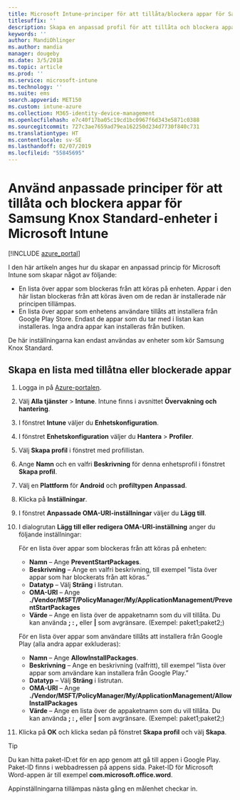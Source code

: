 ```yaml
---
title: Microsoft Intune-principer för att tillåta/blockera appar för Samsung Knox
titlesuffix: ''
description: Skapa en anpassad profil för att tillåta och blockera appar för Samsung Knox Standard-enheter.
keywords: ''
author: MandiOhlinger
ms.author: mandia
manager: dougeby
ms.date: 3/5/2018
ms.topic: article
ms.prod: ''
ms.service: microsoft-intune
ms.technology: ''
ms.suite: ems
search.appverid: MET150
ms.custom: intune-azure
ms.collection: M365-identity-device-management
ms.openlocfilehash: e7c40f17ba05c19cd1bc0967f6d343e5871c0388
ms.sourcegitcommit: 727c3ae7659ad79ea162250d234d7730f840c731
ms.translationtype: HT
ms.contentlocale: sv-SE
ms.lasthandoff: 02/07/2019
ms.locfileid: "55845695"
---
```

# <a name="use-custom-policies-in-microsoft-intune-to-allow-and-block-apps-for-samsung-knox-standard-devices"></a>Använd anpassade principer för att tillåta och blockera appar för Samsung Knox Standard-enheter i Microsoft Intune 

[!INCLUDE [azure_portal](./includes/azure_portal.md)]

I den här artikeln anges hur du skapar en anpassad princip för Microsoft Intune som skapar något av följande:

- En lista över appar som blockeras från att köras på enheten. Appar i den här listan blockeras från att köras även om de redan är installerade när principen tillämpas.
- En lista över appar som enhetens användare tillåts att installera från Google Play Store. Endast de appar som du tar med i listan kan installeras. Inga andra appar kan installeras från butiken.

De här inställningarna kan endast användas av enheter som kör Samsung Knox Standard.

## <a name="create-an-allowed-or-blocked-app-list"></a>Skapa en lista med tillåtna eller blockerade appar

1. Logga in på [Azure-portalen](https://portal.azure.com).
2. Välj **Alla tjänster** > **Intune**. Intune finns i avsnittet **Övervakning och hantering**.
3. I fönstret **Intune** väljer du **Enhetskonfiguration**.
2. I fönstret **Enhetskonfiguration** väljer du **Hantera** > **Profiler**.
2. Välj **Skapa profil** i fönstret med profillistan.
3. Ange **Namn** och en valfri **Beskrivning** för denna enhetsprofil i fönstret **Skapa profil**.
2. Välj en **Plattform** för **Android** och **profiltypen** **Anpassad**.
3. Klicka på **Inställningar**.
3. I fönstret **Anpassade OMA-URI-inställningar** väljer du **Lägg till**.
4. I dialogrutan **Lägg till eller redigera OMA-URI-inställning** anger du följande inställningar:

   För en lista över appar som blockeras från att köras på enheten:

   - **Namn** – Ange **PreventStartPackages**.
   - **Beskrivning** – Ange en valfri beskrivning, till exempel ”lista över appar som har blockerats från att köras.”
   -    **Datatyp** – Välj **Sträng** i listrutan.
   -    **OMA-URI** – Ange **./Vendor/MSFT/PolicyManager/My/ApplicationManagement/PreventStartPackages**
   -    **Värde** – Ange en lista över de appaketnamn som du vill tillåta. Du kan använda **; : ,** eller **|** som avgränsare. (Exempel: paket1;paket2;)

   För en lista över appar som användare tillåts att installera från Google Play (alla andra appar exkluderas):
   - **Namn** – Ange **AllowInstallPackages**.
   - **Beskrivning** – Ange en beskrivning (valfritt), till exempel ”lista över appar som användare kan installera från Google Play.”
   - **Datatyp** – Välj **Sträng** i listrutan.
   - **OMA-URI** – Ange **./Vendor/MSFT/PolicyManager/My/ApplicationManagement/AllowInstallPackages**
   - **Värde** – Ange en lista över de appaketnamn som du vill tillåta. Du kan använda **; : ,** eller **|** som avgränsare. (Exempel: paket1;paket2;)

4. Klicka på **OK** och klicka sedan på fönstret **Skapa profil** och välj **Skapa**.

>[!TIP]
> Du kan hitta paket-ID:et för en app genom att gå till appen i Google Play. Paket-ID finns i webbadressen på appens sida. Paket-ID för Microsoft Word-appen är till exempel **com.microsoft.office.word**.

Appinställningarna tillämpas nästa gång en målenhet checkar in.


<!---## Assign the custom profile--->
